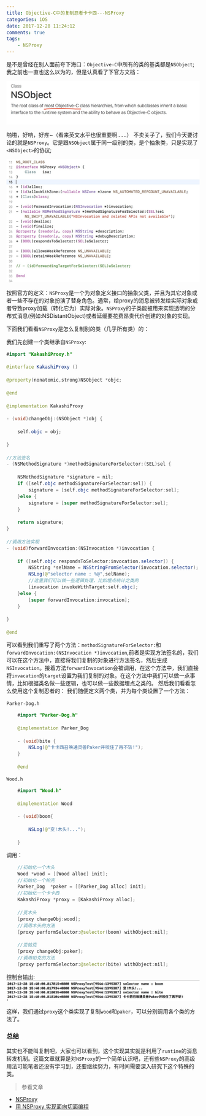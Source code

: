 ```yaml
---
title: Objective-C中的复制忍者卡卡西---NSProxy
categories: iOS
date: 2017-12-28 11:24:12
comments: true
tags:
    - NSProxy
---
```


是不是曾经在别人面前夸下海口：`Objective-C`中所有的类的基类都是`NSObject`;我之前也一直也这么以为的，但是认真看了下官方文档：


![](/图片测试/A14B3BD8-1FB4-4F2B-BB4E-B259CA3B4DD7.png)


啪啪，好响，好疼~（看来英文水平也很重要啊......）
不卖关子了，我们今天要讨论的就是`NSProxy`。它是跟`NSObject`属于同一级别的类，是个抽象类，只是实现了`<NSObject>`的协议;
<!-- more -->
![](/图片测试/A9761DE2-782E-4900-A364-C2C008FEDE96.png)

按照官方的定义：`NSProxy`是一个为对象定义接口的抽象父类，并且为其它对象或者一些不存在的对象扮演了替身角色。通常，给proxy的消息被转发给实际对象或者导致proxy加载（转化它为）实际对象。`NSProxy`的子类能被用来实现透明的分布式消息(例如:NSDistantObject)或者延缓要花费昂贵代价创建的对象的实现。

下面我们看看`NSProxy`是怎么复制别的类（几乎所有类）的：

我们先创建一个类继承自`NSProxy`:

```java
#import "KakashiProxy.h"

@interface KakashiProxy ()

@property(nonatomic,strong)NSObject *objc;

@end

@implementation KakashiProxy

- (void)changeObj:(NSObject *)obj {
    
    self.objc = obj;
    
}

//方法签名
- (NSMethodSignature *)methodSignatureForSelector:(SEL)sel {
    
    NSMethodSignature *signature = nil;
    if ([self.objc methodSignatureForSelector:sel]) {
        signature = [self.objc methodSignatureForSelector:sel];
    }else {
        signature = [super methodSignatureForSelector:sel];
    }
    
    return signature;
}

//调用方法实现
- (void)forwardInvocation:(NSInvocation *)invocation {
    
    if ([self.objc respondsToSelector:invocation.selector]) {
        NSString *selName = NSStringFromSelector(invocation.selector);
        NSLog(@"selector name : %@",selName);
        //这里我们可以做一些逻辑处理，比如埋点统计之类的
        [invocation invokeWithTarget:self.objc];
    }else {
        [super forwardInvocation:invocation];
    }
    
}

@end
```
可以看到我们重写了两个方法：`methodSignatureForSelector:`和`forwardInvocation:(NSInvocation *)invocation`,前者是实现方法签名的，我们可以在这个方法中，直接将我们复制的对象进行方法签名，然后生成`NSInvocation`。接着方法`forwardInvocation`会被调用，在这个方法中，我们直接将`invacation`的`target`设置为我们复制的对象。在这个方法中我们可以做一点事情，比如根据类名做一些逻辑，也可以做一些数据埋点之类的。
然后我们看看怎么使用这个复制忍者的：
我们随便定义两个类，并为每个类设置了一个方法：

`Parker-Dog.h`

```Java
    #import "Parker-Dog.h"
    
    @implementation Parker_Dog
    
    - (void)bite {
        NSLog(@"卡卡西召唤通灵兽Paker并咬住了再不斩!");
    }
    
    @end
```

`Wood.h`

```java
    #import "Wood.h"

    @implementation Wood
    
    - (void)boom{
    
        NSLog(@"变!木头!...");
        
    }
```
调用：

```java
    //初始化一个木头
    Wood *wood = [[Wood alloc] init];
    //初始化一个帕克
    Parker_Dog  *paker = [[Parker_Dog alloc] init];
    //初始化一个卡卡西
    KakashiProxy *proxy = [KakashiProxy alloc];
    
    //变木头
    [proxy changeObj:wood];
    //调用木头的方法
    [proxy performSelector:@selector(boom) withObject:nil];
    
    //变帕克
    [proxy changeObj:paker];
    //调用帕克的方法
    [proxy performSelector:@selector(bite) withObject:nil];
```
控制台输出:
![](/图片测试/4CBD3398-72E0-4E8B-AB41-045CFC4468FA.png)

这样，我们通过`proxy`这个类实现了复制`wood`和`paker`，可以分别调用各个类的方法了。

### 总结
其实也不能叫复制吧，大家也可以看到，这个实现其实就是利用了`runtime`的消息转发机制。这篇文章就算是对`NSProxy`的一个简单认识吧，还有些`NSProxy`的高级用法可能笔者还没有学习到，还要继续努力，有时间需要深入研究下这个特殊的类。

>参看文章


* [NSProxy](https://developer.apple.com/documentation/foundation/nsproxy?language=objc)
* [用 NSProxy 实现面向切面编程](https://www.jianshu.com/p/a7187e014c03)


